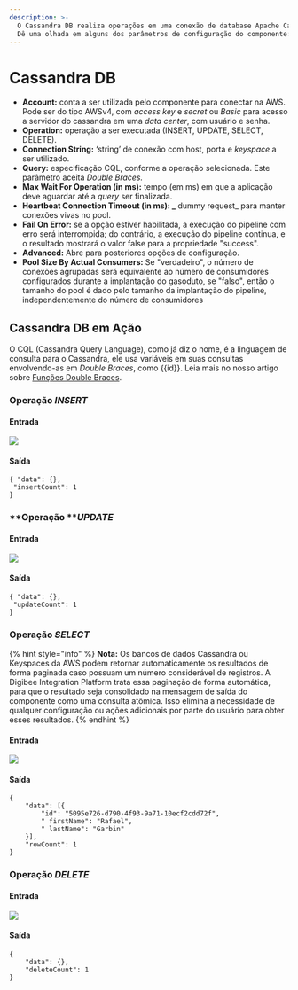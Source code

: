 ```yaml
---
description: >-
  O Cassandra DB realiza operações em uma conexão de database Apache Cassandra.
  Dê uma olhada em alguns dos parâmetros de configuração do componente:
---
```


# Cassandra DB

* **Account:** conta a ser utilizada pelo componente para conectar na AWS. Pode ser do tipo AWSv4, com _access key_ e _secret_ ou _Basic_ para acesso a servidor do cassandra em uma _data center_, com usuário e senha.&#x20;
* **Operation:** operação a ser executada (INSERT, UPDATE, SELECT, DELETE).&#x20;
* **Connection String:** ‘string’ de conexão com host, porta e _keyspace_ a ser utilizado.
* **Query:** especificação CQL, conforme a operação selecionada. Este parâmetro aceita _Double Braces._&#x20;
* **Max Wait For Operation (in ms):** tempo (em ms) em que a aplicação deve aguardar até a _query_ ser finalizada.&#x20;
* **Heartbeat Connection Timeout (in ms): **_**** dummy request_ para manter conexões vivas no pool.
* **Fail On Error:** se a opção estiver habilitada, a execução do pipeline com erro será interrompida; do contrário, a execução do pipeline continua, e o resultado mostrará o valor false para a propriedade "success".
* **Advanced:** Abre para posteriores opções de configuração.&#x20;
* **Pool Size By Actual Consumers:** Se "verdadeiro", o número de conexões agrupadas será equivalente ao número de consumidores configurados durante a implantação do gasoduto, se "falso", então o tamanho do pool é dado pelo tamanho da implantação do pipeline, independentemente do número de consumidores

## Cassandra DB em Ação&#x20;

O CQL (Cassandra Query Language), como já diz o nome, é a linguagem de consulta para o Cassandra, ele usa variáveis em suas consultas envolvendo-as em _Double Braces_, como \{{id\}}. Leia mais no nosso artigo sobre [Funções Double Braces](https://docs.digibee.com/documentation/v/pt-br/build/funcoes-double-braces).&#x20;

### Operação _INSERT_

#### Entrada

![](<../../.gitbook/assets/Screen Shot 2022-05-09 at 17.34.40 (1) (2).png>)

#### Saída&#x20;

```
{ "data": {},
 "insertCount": 1 
}
```

### **Operação **_**UPDATE**_

#### **Entrada**

![](<../../.gitbook/assets/Screen Shot 2022-05-09 at 17.35.00 (1) (1) (1).png>)

#### Saída

```
{ "data": {},
 "updateCount": 1
}
```

### Operação _SELECT_

{% hint style="info" %}
**Nota:** Os bancos de dados Cassandra ou Keyspaces da AWS podem retornar automaticamente os resultados de forma paginada caso possuam um número considerável de registros. A Digibee Integration Platform trata essa paginação de forma automática, para que o resultado seja consolidado na mensagem de saída do componente como uma consulta atômica. Isso elimina a necessidade de qualquer configuração ou ações adicionais por parte do usuário para obter esses resultados.
{% endhint %}

#### Entrada

![](<../../.gitbook/assets/Screen Shot 2022-05-09 at 17.35.21 (1) (1).png>)

#### **Saída**

```
{
	"data": [{
		"id": "5095e726-d790-4f93-9a71-10ecf2cdd72f",
		" firstName": "Rafael",
		" lastName": "Garbin"
	}],
	"rowCount": 1
}

```

### Operação _DELETE_

#### Entrada

![](<../../.gitbook/assets/Screen Shot 2022-05-09 at 17.39.07 (1).png>)

#### Saída

```
{
	"data": {},
	"deleteCount": 1
}

```
